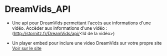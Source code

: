 DreamVids_API
=============

- Une api pour DreamVids permettant l'accès aux informations d'une vidéo.
  Accèder aux informations d'une vidéo : (http://stornitz.fr/DreamVids/api/<Id de la vidéo>)

- Un player embed pour inclure une video DreamVids sur votre propre site
  [Voir sur le site](http://stornitz.fr/DreamVids)
